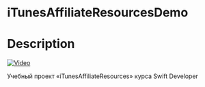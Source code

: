 # iTunesAffiliateResourcesDemo
# Description

[![Video](https://i.ytimg.com/vi/91szDVd30_k/hqdefault.jpg?sqp=-oaymwEXCNACELwBSFryq4qpAwkIARUAAIhCGAE=&rs=AOn4CLC8HGGa53C7oqDxKcMfbtBvx58_rw)](https://youtu.be/91szDVd30_k)

Учебный проект «iTunesAffiliateResources» курса Swift Developer
